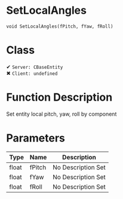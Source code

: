 # SetLocalAngles
```
void SetLocalAngles(fPitch, fYaw, fRoll)
```
# Class
✔ `Server: CBaseEntity`  
✖ `Client: undefined`  

# Function Description
Set entity local pitch, yaw, roll by component
# Parameters
Type|Name|Description
--|--|--
float|fPitch|No Description Set
float|fYaw|No Description Set
float|fRoll|No Description Set
